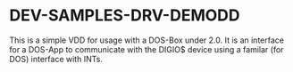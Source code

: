 # DEV-SAMPLES-DRV-DEMODD
This is a simple VDD for usage with a DOS-Box under 2.0. It is an interface for a DOS-App to communicate with the DIGIO$ device using a familar (for DOS) interface with INTs.
